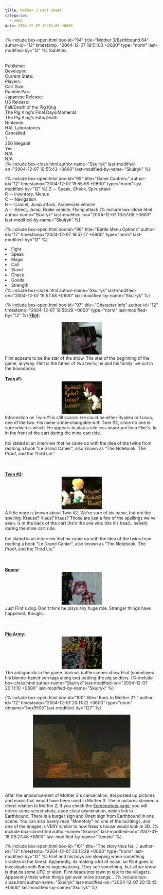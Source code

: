 ```yaml
---
title: Mother 3 Fact Sheet
categories:
  - eb64
date: 2004-12-07 19:51:03 +0600
---
```

{% include box-open.html box-id="94" title="Mother 3/Earthbound 64" author-id="12" timestamp="2004-12-07 19:51:03 +0600" type="norm" last-modified-by="12" %}
<table1 />Subtitles:<br/>
<br/>
<br/>
Publisher:<br/>
Developer:<br/>
Current State:<br/>
Players:<br/>
Cart Size:<br/>
Rumble Pak:<br/>
Japanese Release:<br/>
US Release:<br/>
<table2 />
Fall/Death of the Pig King<br/>
The Pig King's Final Days/Moments<br/>
The Pig King's Fate/Death<br/>
Nintendo<br/>
HAL Laboratories<br/>
Cancelled<br/>
1<br/>
256 Megabit<br/>
Yes<br/>
N/A<br/>
N/A<br/>
<table3 />
{% include box-close.html author-name="Skulryk" last-modified-on="2004-12-07 19:55:43 +0600" last-modified-by-name="Skulryk" %}

{% include box-open.html box-id="95" title="Game Controls:" author-id="12" timestamp="2004-12-07 19:55:58 +0600" type="norm" last-modified-by="12" %}
Z -- Speak, Check, Spin attack 
<BR/>R -- Inventory, Menus 
<BR/>C -- Navigation 
<BR/>B -- Cancel, Jump attack, Accelerate vehicle 
<BR/>A -- Select, Jump, Brake vehicle, Flying attack
{% include box-close.html author-name="Skulryk" last-modified-on="2004-12-07 19:57:05 +0600" last-modified-by-name="Skulryk" %}

{% include box-open.html box-id="96" title="Battle Menu Options" author-id="12" timestamp="2004-12-07 19:57:17 +0600" type="norm" last-modified-by="12" %}
  <LI>Fight</LI>
  <LI>Speak </LI>
  <LI>Magic </LI>
  <LI>Call </LI>
  <LI>Stand </LI>
  <LI>Check </LI>
  <LI>Goods </LI>
  <LI>Strength</LI> 
{% include box-close.html author-name="Skulryk" last-modified-on="2004-12-07 19:57:58 +0600" last-modified-by-name="Skulryk" %}

{% include box-open.html box-id="97" title="Character Info" author-id="12" timestamp="2004-12-07 19:58:29 +0600" type="norm" last-modified-by="12" %}
<b><u>Flint</u>:</b>
<div align="center">
<IMG SRC="Flint.jpg" /> 
</div>
Flint appears to be the star of the show. The star of the beginning of the game, anyway. Flint is the father of two twins; he and his family live out in the boondocks.
<br/><br/>
<b><u>Twin #1</u>:</b>
<div align="center">
<IMG SRC="Twin1.jpg" /> 
</div>
Information on Twin #1 is still scarce. He could be either Ryukka or Lucca, one of the two. His name is interchangable with Twin #2, since no one is sure which is which. He appears to play a role less important than Flint's. Is in the front of the cart during the mine cart ride.<br/><br/>
Itoi stated in an interview that he came up with the idea of the twins from reading a book "Le Grand Cahier", also known as "The Notebook, The Proof, and the Third Lie."
<br/><br/><br/><br/>
<b><u>Twin #2</u>:</b>
<div align="center">
<IMG SRC="Twin2.jpg" /> 
</div>
A little more is known about Twin #2. We're sure of his name, but not
the spelling. Krause? Klaus? Kraus? Those are just a few of the
spellings we've seen. Is in the back of the cart (he's the one who hits his head...heheh) during the mine cart ride.<br/><br/>
Itoi stated in an interview that he came up with the idea of the twins from reading a book "Le Grand Cahier", also known as "The Notebook, The Proof, and the Third Lie."
<br/><br/><br/><br/>
<b><u>Boney</u>:</b>
<div align="center">
<IMG SRC="Boney.jpg"/>
</div>
Just Flint's dog. Don't think he plays any huge role. Stranger things have happened, though... 
<br/><br/><br/><br/>
<b><u>Pig Army</u>:</b>
<div align="center"> 
<IMG SRC="PigArmy.jpg" /> 
</div>
The antagonists in the game. Various battle scenes show Flint
(sometimes his blonde-haired son tags along too) battling the pig
soldiers.
{% include box-close.html author-name="Skulryk" last-modified-on="2004-12-07 20:11:10 +0600" last-modified-by-name="Skulryk" %}

{% include box-open.html box-id="100" title="Back to Mother 2?:" author-id="12" timestamp="2004-12-07 20:11:22 +0600" type="norm" dbname="box9505" last-modified-by="127" %}
<div align="center">
<IMG SRC="/eb64/images/onettdestroyed.jpg" WIDHT="320" HEIGHT="240" /> 
</div>

After the announcement of Mother 3's cancellation, Itoi posted up pictures and music that would have
been used in Mother 3. These pictures showed a direct relation to Mother 2; If you check the <A HREF="/eb64/images/">Screenshots page</A>, you will notice some screenshots, upon close examination, which link to Earthbound. There is a burger sign and Onett sign from Earthbound in one scene. You can also barely read "Monotoly" on one of the buildings, and one of the images is VERY similar to how Ness's house would look in 3D.
{% include box-close.html author-name="Skulryk" last-modified-on="2007-01-18 09:27:48 +0600" last-modified-by-name="Tomato" %}

{% include box-open.html box-id="101" title="The story thus far..." author-id="12" timestamp="2004-12-07 20:15:29 +0600" type="norm" last-modified-by="12" %}
Flint and his boys are sleeping when something crashes in the forest. Apparently, its making a lot of noise, so Flint goes to investigate with Boney tagging along. They see something, but all we know is that its some UFO or alien. Flint heads into town to talk to the villagers. Apparently thats when things get even more strange...
{% include box-close.html author-name="Skulryk" last-modified-on="2004-12-07 20:15:45 +0600" last-modified-by-name="Skulryk" %}
